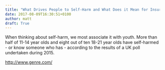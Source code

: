 ```yaml
---
title: "What Drives People to Self-Harm and What Does it Mean for Insurers?"
date: 2017-08-09T16:30:51+0100
author: matt
draft: True
---
```

When thinking about self-harm, we most associate it with youth. More than half of 11-14 year olds and eight out of ten 18-21 year olds have self-harmed - or know someone who has - according to the results of a UK poll undertaken during 2015.

[ http://www.genre.com/ ]( http://www.genre.com/knowledge/blog/what-drives-people-to-self-harm-and-what-does-it-mean-for-insurers-en.html )
